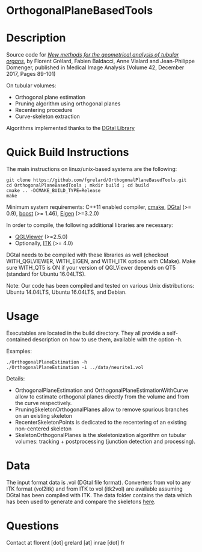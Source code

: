 # OrthogonalPlaneBasedTools

Description
===========
Source code for [*New methods for the geometrical analysis of tubular organs*](https://www.sciencedirect.com/science/article/pii/S1361841517301226?via%3Dihub), by Florent Grélard, Fabien Baldacci, Anne Vialard and Jean-Philippe Domenger, published in Medical Image Analysis (Volume 42, December 2017, Pages 89-101) 

On tubular volumes:

* Orthogonal plane estimation
* Pruning algorithm using orthogonal planes
* Recentering procedure
* Curve-skeleton extraction

Algorithms implemented thanks to the [DGtal Library](http://dgtal.org/)



Quick Build Instructions
========================
The main instructions on linux/unix-based systems are the following:

```shell
git clone https://github.com/fgrelard/OrthogonalPlaneBasedTools.git
cd OrthogonalPlaneBasedTools ; mkdir build ; cd build
cmake .. -DCMAKE_BUILD_TYPE=Release
make
```

Minimum system requirements: C++11 enabled compiler, [cmake](http://cmake.org), [DGtal](http://dgtal.org/) (>= 0.9), [boost](http://boost.org) (>= 1.46), [Eigen](http://eigen.tuxfamily.org/index.php?title=Main_Page) (>=3.2.0)

In order to compile, the following additional libraries are necessary:
* [QGLViewer](http://libqglviewer.com/) (>=2.5.0)
* Optionally, [ITK](https://itk.org/) (>= 4.0)

DGtal needs to be compiled with these libraries as well (checkout WITH_QGLVIEWER, WITH_EIGEN, and WITH_ITK options with CMake). 
Make sure WITH_QT5 is ON if your version of QGLViewer depends on QT5 (standard for Ubuntu 16.04LTS).

Note: Our code has been compiled and tested on various Unix distributions: Ubuntu 14.04LTS, Ubuntu 16.04LTS, and Debian.


Usage
========================
Executables are located in the build directory. 
They all provide a self-contained description on how to use them, available with the option -h.

Examples:
```shell
./OrthogonalPlaneEstimation -h
./OrthogonalPlaneEstimation -i ../data/neurite1.vol
```
Details:
* OrthogonalPlaneEstimation and OrthogonalPlaneEstimationWithCurve allow to estimate orthogonal planes directly from the volume and from the curve respectively.
* PruningSkeletonOrthogonalPlanes allow to remove spurious branches on an existing skeleton
* RecenterSkeletonPoints is dedicated to the recentering of an existing non-centered skeleton
* SkeletonOrthogonalPlanes is the skeletonization algorithm on tubular volumes: tracking + postprocessing (junction detection and processing).


Data
========================
The input format data is .vol (DGtal file format). Converters from vol to any ITK format (vol2itk) and from ITK to vol (itk2vol) are available assuming DGtal has been compiled with ITK.
The data folder contains the data which has been used to generate and compare the skeletons [here](https://fgrelard.github.io/OrthogonalPlaneBasedTools).

Questions
========================
Contact at florent [dot] grelard [at] inrae [dot] fr


